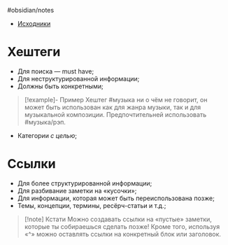 #obsidian/notes

* [Исходники](https://youtu.be/WqKluXIra70?si=W5GMPiEYMcZLCb-Q&t=1688)
# Хештеги
* Для поиска — must have;
* Для неструктурированной информации;
* Должны быть конкретными;
> [!example]- Пример
> Хештег #музыка ни о чём не говорит, он может быть использован как для жанра музыки, так и для музыкальной композиции. Предпочтительней использовать #музыка/рэп.
* Категории *с целью*;
# Ссылки
* Для более структурированной информации;
* Для разбивание заметки на «кусочки»;
* Для информации, которая может быть переиспользована позже;
* Темы, концепции, термины, ресёрч-статьи и т.д.;
> [!note] Кстати
> Можно создавать ссылки на «пустые» заметки, которые ты собираешься сделать позже!
> Кроме того, используя «^» можно оставлять ссылки на конкретный блок или заголовок.